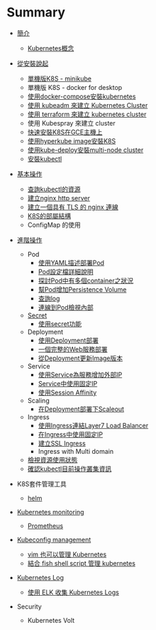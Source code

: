 # Summary

* [簡介](README.md)
  * [Kubernetes概念](kubernetes_concept.md)
* [從安裝說起](installation.md)
  * [單機版K8S - minikube](minikube.md)
  * 單機版 K8S - docker for desktop
  * [使用docker-compose安裝kubernetes](install-from-docker-compose.md)
  * [使用 kubeadm 來建立 Kubernetes Cluster](kubeadm_kubernetes_cluster.md)
  * [使用 terraform 來建立 kubernetes cluster](shi-yong-terraform-lai-jian-li-kubernetes-cluster.md)
  * 使用 Kubespray 來建立 cluster
  * [快速安裝K8S在GCE主機上](install-to-gce.md)
  * [使用hyperkube image安裝K8S](use-hyperkube-image-install.md)
  * [使用kube-deploy安裝multi-node cluster](use-kube-deploy-install-multi-node-cluster.md)
  * [安裝kubectl](install-kubectl.md)
* [基本操作](basic-operation.md)
  * [查詢kubectl的資源](kubectl_get_xxx.md)
  * [建立nginx http server](run_nginx_http_server.md)
  * [建立一個具有 TLS 的 nginx 連線](secure_monolith.md)
  * [K8S的部屬結構](k8sde-bu-shu-jie-gou.md)
  * ConfigMap 的使用
* [進階操作](advance-operation.md)
  * Pod
    * [使用YAML描述部署Pod](deploy_using_yaml.md)
    * [Pod設定檔詳細說明](pod_config_detail_description.md)
    * [探討Pod中有多個container之狀況](pod_contains_multi_container.md)
    * [幫Pod增加Persistence Volume](add_persistence_volume.md)
    * [查詢log](check_pod_log.md)
    * [連線到Pod檢視內部](connect_to_pod_internal.md)
  * [Secret](secret.md)
    * [使用secret功能](using_secret.md)
  * Deployment
    * [使用Deployment部署](use_deployment.md)
    * [一個完整的Web服務部署](web.md)
    * [從Deployment更新Image版本](rolling_update_deployment.md)
  * Service
    * [使用Service為服務增加外部IP](use_service_as_external_access_point.md)
    * [Service中使用固定IP](use_static_ip.md)
    * [使用Session Affinity](shi-yong-session-affinity.md)
  * Scaling
    * [在Deployment部署下Scaleout](scaleout_deployment.md)
  * Ingress
    * [使用Ingress連結Layer7 Load Balancer](use_ingress.md)
    * [在Ingress中使用固定IP](zai-ingress-zhong-shi-yong-gu-ding-ip.md)
    * [建立SSL Ingress](jian-li-tls.md)
    * Ingress with Multi domain
  * [檢視資源使用狀態](k8s-states.md)
  * [確認kubectl目前操作叢集資訊](kubectl.md)
* K8S套件管理工具
  * [helm](helm.md)

* [Kubernetes monitoring](kubernetes-monitoring.md)
  * [Prometheus](kubernetes-monitoring/prometheus.md)
* [Kubeconfig management](kubeconfig-management.md)
  * [vim 也可以管理 Kubernetes](vim-ye-ke-yi-guan-li-kubernetes.md)
  * [結合 fish shell script 管理 kubernetes](jie-he-fish-shell-script-guan-li-kubernetes.md)
* [Kubernetes Log](kubernetes-log.md)
  * [使用 ELK 收集 Kubernetes Logs](shi-yong-elk-shou-ji-kubernetes-logs.md)
* Security
  * Kubernetes Volt



